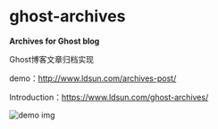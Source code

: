 # ghost-archives

**Archives for Ghost blog**

Ghost博客文章归档实现

demo：http://www.ldsun.com/archives-post/

Introduction：https://www.ldsun.com/ghost-archives/

![demo img](https://github.com/flute/ghost-archives/blob/master/img/demo.png)




